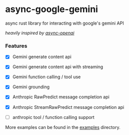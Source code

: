# async-google-gemini

async rust library for interacting with google's gemini API

*heavily inspired by [async-openai](https://github.com/64bit/async-openai)*

### Features

- [x] Gemini generate content api
- [x] Gemini generate content api with streaming
- [x] Gemini function calling / tool use
- [x] Gemini grounding
- [x] Anthropic RawPredict message completion api
- [x] Anthropic StreamRawPredict message completion api
- [ ] anthropic tool / function calling support


More examples can be found in the [examples](examples) directory.

